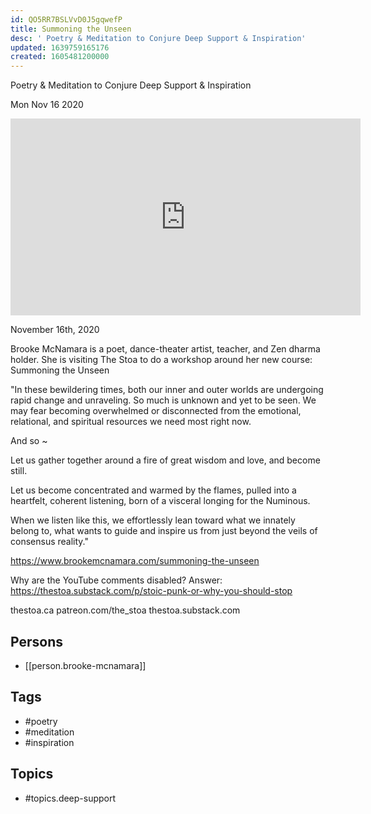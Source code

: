 ```yaml
---
id: QO5RR7BSLVvD0J5gqwefP
title: Summoning the Unseen
desc: ' Poetry & Meditation to Conjure Deep Support & Inspiration'
updated: 1639759165176
created: 1605481200000
---
```



 Poetry & Meditation to Conjure Deep Support & Inspiration

Mon Nov 16 2020

<iframe width="560" height="315" src="https://www.youtube.com/embed/Xxj88T_njGk" title="Summoning the Unseen: Poetry & Meditation to Conjure Deep Support & Inspiration w/ Brooke McNamara" frameborder="0" allow="accelerometer; autoplay; clipboard-write; encrypted-media; gyroscope; picture-in-picture" allowfullscreen ></iframe>

November 16th, 2020

Brooke McNamara is a poet, dance-theater artist, teacher, and Zen dharma holder. She is visiting The Stoa to do a workshop around her new course: Summoning the Unseen

"In these bewildering times, both our inner and outer worlds are undergoing rapid change and unraveling. So much is unknown and yet to be seen. We may fear becoming overwhelmed or disconnected from the emotional, relational, and spiritual resources we need most right now.

And so ~

Let us gather together around a fire of great wisdom and love, and become still.

Let us become concentrated and warmed by the flames, pulled into a heartfelt, coherent listening, born of a visceral longing for the Numinous.

When we listen like this, we effortlessly lean toward what we innately belong to, what wants to guide and inspire us from just beyond the veils of consensus reality."

https://www.brookemcnamara.com/summoning-the-unseen

Why are the YouTube comments disabled? Answer: https://thestoa.substack.com/p/stoic-punk-or-why-you-should-stop

thestoa.ca
patreon.com/the_stoa
thestoa.substack.com

## Persons

- [[person.brooke-mcnamara]]

## Tags

- #poetry
- #meditation
- #inspiration

## Topics

- #topics.deep-support

